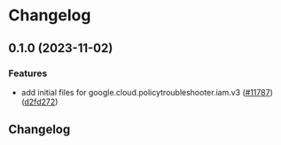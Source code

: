 # Changelog

## 0.1.0 (2023-11-02)


### Features

* add initial files for google.cloud.policytroubleshooter.iam.v3 ([#11787](https://github.com/googleapis/google-cloud-python/issues/11787)) ([d2fd272](https://github.com/googleapis/google-cloud-python/commit/d2fd2726b2d754a4d94962242402c48552b9ae20))

## Changelog
